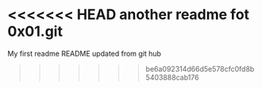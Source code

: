 <<<<<<< HEAD
another readme fot 0x01.git
=======
My first readme
README updated from git hub
>>>>>>> be6a092314d66d5e578cfc0fd8b5403888cab176
